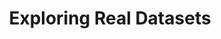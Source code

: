 ---
title: "Exploring Real Datasets"
index: 5
materials:
- topic: "Exploring a Time-Series Dataset: Parkinsonian Gait"
  files:
  - type: "colab"
    url: lectures/module2/2-5_realdata/5a - Exploring a Time-Series Dataset.ipynb
- topic: "Exploring an Image Dataset: Skin Cancer"
  files:
  - type: "colab"
    url: lectures/module2/2-5_realdata/5b - Exploring an Image Dataset.ipynb
assignment:
  files:
  - type: "colab"
    url: lectures/module2/2-5_realdata/HW5.ipynb
---